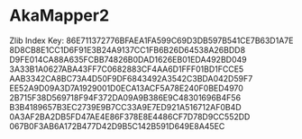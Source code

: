 # AkaMapper2
Zlib Index Key:
86E711372776BFAEA1FA599C69D3DB597B541CE7B63D1A7E
8D8CB8E1CC1D6F91E3B24A9137CC1FB6B26D64538A26BDD8
D9FE014CA88A635FCBB74826B0DAD1626EB01EDA492BD049
3A33B1A0627ABA43FF7C0682883CF4AA6D1FFF01BD1FCCE5
AAB3342CA8BC73A4D50F9DF6843492A3542C3BDA042D59F7
EE52A9D09A3D7A1929001D0ECA13ACF5A78E240F0BED4970
2B715F38D569718F94F372DA09A9B386E9C48301696B4F56
B3B4189657B3EC2739E9B7CC33A9E7ED921A516712AF0B4D
0A3AF2BA2DB5FD47AE4E86F378E8E4486CF7D78D9CC552DD
067B0F3AB6A172B477D42D9B5C142B591D649E8A45EC
